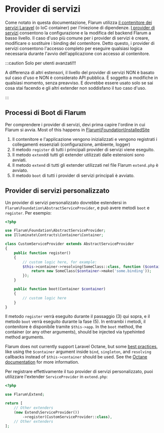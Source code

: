 # Provider di servizi

Come notato in questa documentazione, Flarum utilizza [il contenitore dei servizi Laravel](https://laravel.com/docs/6.x/container) (o IoC container) per l'iniezione di dipendenze. [I provider di servizi](https://laravel.com/docs/6.x/providers) consentono la configurazione e la modifica del backend Flarum a basso livello. Il caso d'uso più comune per i provider di servizi è creare, modificare o sostituire i binding del contenitore. Detto questo, i provider di servizi consentono l'accesso completo per eseguire qualsiasi logica necessaria durante l'avvio dell'applicazione con accesso al contenitore.

:::caution Solo per utenti avanzati!!!

A differenza di altri estensori, il livello del provider di servizi NON è basato sul caso d'uso e NON è considerato API pubblica. È soggetto a modifiche in qualsiasi momento, senza preavviso. E dovrebbe essere usato solo se sai cosa stai facendo e gli altri extender non soddisfano il tuo caso d'uso.

:::

## Processi di Boot di Flarum

Per comprendere i provider di servizi, devi prima capire l'ordine in cui Flarum si avvia. Most of this happens in [Flarum\Foundation\InstalledSite](https://github.com/flarum/framework/blob/main/framework/core/src/Foundation/InstalledSite.php)

1. Il contenitore e l'applicazione vengono inizializzati e vengono registrati i collegamenti essenziali (configurazione, ambiente, logger)
2. Il metodo `register` di tutti i principali provider di servizi viene eseguito.
3. Il metodo `extend`di tutti gli extender utilizzati dalle estensioni sono avviati.
4. Il metodo `extend` di tutti gli extender utilizzati nel file Flarum `extend.php` è avviato.
5. Il metodo `boot` di tutti i provider di servizi principali è avviato.

## Provider di servizi personalizzato

Un provider di servizi personalizzato dovrebbe estendersi in `Flarum\Foundation\AbstractServiceProvider`, e può avere metodi `boot` e `register`. Per esempio:

```php
<?php

use Flarum\Foundation\AbstractServiceProvider;
use Illuminate\Contracts\Container\Container;

class CustomServiceProvider extends AbstractServiceProvider
{
    public function register()
    {
        // custom logic here, for example:
        $this->container->resolving(SomeClass::class, function ($container) {
            return new SomeClass($container->make('some.binding'));
        });
    }

    public function boot(Container $container)
    {
        // custom logic here
    }
}
```

Il metodo `register` verrà eseguito durante il passaggio (3) qui sopra, e il metodo `boot` verrà eseguito durante la fase (5). In entrambi i metodi, il contenitore è disponibile tramite `$this->app`. In the `boot` method, the container (or any other arguments), should be injected via typehinted method arguments.

Flarum does not currently support Laravel Octane, but some [best practices](https://laravel.com/docs/8.x/octane#dependency-injection-and-octane), like using the `$container` argument inside `bind`, `singleton`, and `resolving` callbacks instead of `$this->container` should be used. See the [Octane documentation](https://laravel.com/docs/8.x/octane#dependency-injection-and-octane) for more information.

Per registrare effettivamente il tuo provider di servizi personalizzato, puoi utilizzare l'extender `ServiceProvider` in `extend.php`:

```php
<?php

use Flarum\Extend;

return [
    // Other extenders
    (new Extend\ServiceProvider())
        ->register(CustomServiceProvider::class),
    // Other extenders
];
```
